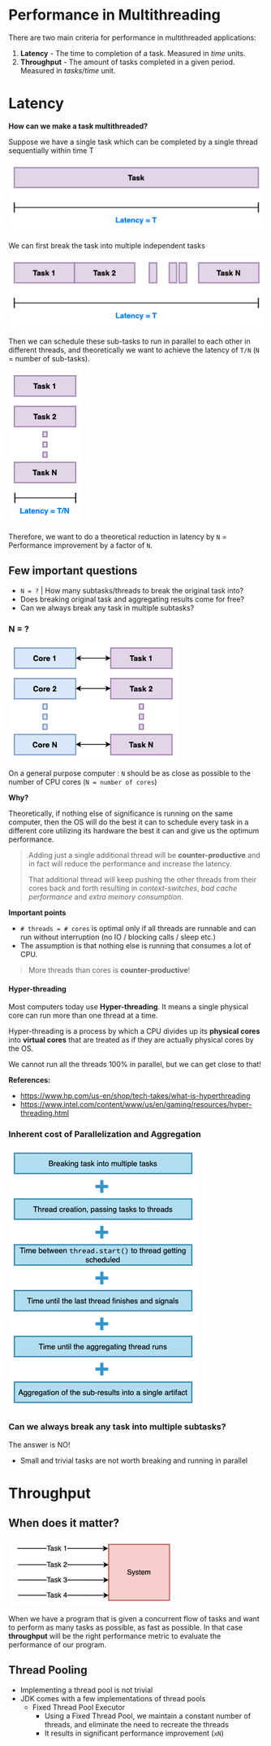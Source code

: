 # Performance in Multithreading

There are two main criteria for performance in multithreaded applications:

1. **Latency** - The time to completion of a task. Measured in _time_ units.
2. **Throughput** - The amount of tasks completed in a given period. Measured in _tasks/time_ unit.


# Latency

**How can we make a task multithreaded?**

Suppose we have a single task which can be completed by a single thread sequentially within time T

![Latency](../images/latency_1.png)

We can first break the task into multiple independent tasks

![Latency](../images/latency_2.png)

Then we can schedule these sub-tasks to run in parallel to each other in different threads,
and theoretically we want to achieve the latency of `T/N` (`N` = number of sub-tasks).

![Latency](../images/latency_3.png)

Therefore, we want to do a theoretical reduction in latency by `N` = Performance improvement by a factor of `N`.


## Few important questions

- `N = ?` | How many subtasks/threads to break the original task into?
- Does breaking original task and aggregating results come for free?
- Can we always break any task in multiple subtasks?


### N = ?

![N = ?](../images/latency_4.png)

On a general purpose computer : `N` should be as close as possible to the number of CPU cores (`N = number of cores`)

**Why?**

Theoretically, if nothing else of significance is running on the same computer, then the OS will do the best it can to
schedule every task in a different core utilizing its hardware the best it can and give us the optimum performance.

> Adding just a single additional thread will be **counter-productive** and in fact will reduce the performance and increase the latency.
>
> That additional thread will keep pushing the other threads from their cores back and forth resulting in
> *context-switches*, *bad cache performance* and *extra memory consumption*.

**Important points**

- `# threads = # cores` is optimal only if all threads are runnable and can run without interruption (no IO / blocking calls / sleep etc.)
- The assumption is that nothing else is running that consumes a lot of CPU.

> More threads than cores is **counter-productive**!

#### Hyper-threading

Most computers today use **Hyper-threading**. It means a single physical core can run more than one thread at a time.

Hyper-threading is a process by which a CPU divides up its **physical cores** into **virtual cores** that are treated as if they are actually physical cores by the OS.

We cannot run all the threads 100% in parallel, but we can get close to that!

**References:**
- https://www.hp.com/us-en/shop/tech-takes/what-is-hyperthreading
- https://www.intel.com/content/www/us/en/gaming/resources/hyper-threading.html


### Inherent cost of Parallelization and Aggregation

![Inherent cost of Parallelization and Aggregation](../images/latency_5.png)


### Can we always break any task into multiple subtasks?

The answer is NO!

- Small and trivial tasks are not worth breaking and running in parallel


# Throughput

## When does it matter?

![When does it matter?](../images/throughput_1.png)

When we have a program that is given a concurrent flow of tasks and want to perform as many tasks as possible, as fast as possible.
In that case **throughput** will be the right performance metric to evaluate the performance of our program.


## Thread Pooling

- Implementing a thread pool is not trivial
- JDK comes with a few implementations of thread pools
  - Fixed Thread Pool Executor
    - Using a Fixed Thread Pool, we maintain a constant number of threads, and eliminate the need to recreate the threads
    - It results in significant performance improvement (`xN`)
